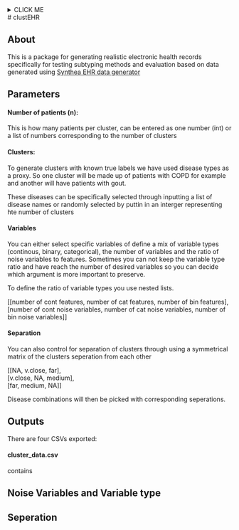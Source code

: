 <details><summary>CLICK ME</summary>
<p>
```python
import pandas as pd
clust_data = pd.read_csv('./test_data/output_2020-02-14_16-51-10/cluster_data.csv')
```
</p>
</details>
# clustEHR

## About 
This is a package for generating realistic electronic health records specifically for 
testing subtyping methods and evaluation based on data generated using [Synthea EHR 
data generator](https://github.com/synthetichealth/synthea)
## Parameters
#### Number of patients (n): 
This is how many patients per cluster, can be entered as one number (int) or 
a list of numbers corresponding to the number of clusters
#### Clusters: 
To generate clusters with known true labels we have used disease types as a proxy. 
So one cluster will be made up of patients with COPD for example and another will 
have patients with gout. 

These diseases can be specifically selected through inputting a list of disease 
names or randomly selected by puttin in an interger representing hte number of 
clusters 
#### Variables 
You can either select specific variables of define a mix of variable types 
(continous, binary, categorical), the number of variables and the ratio of 
noise variables to features. Sometimes you can not keep the variable type ratio
and have reach the number of desired variables so you can decide which argument 
is more important to preserve.

To define the ratio of variable types you use nested lists. 

\[\[number of cont features, number of cat features, number of bin features],
\[number of cont noise variables, number of cat noise variables, number of bin noise variables]]

#### Separation 
You can also control for separation of clusters through using a symmetrical matrix 
of the clusters seperation from each other

\[\[NA, v.close, far],\
\[v.close, NA, medium],\
\[far, medium, NA]]

Disease combinations will then be picked with corresponding seperations. 

## Outputs
There are four CSVs exported: 
#### cluster_data.csv
contains 

## Noise Variables and Variable type 
## Seperation 


